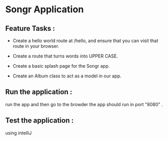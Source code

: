 # Songr Application

## Feature Tasks :

+ Create a hello world route at /hello, and ensure that you can visit that route in your browser.

+ Create a route that turns words into UPPER CASE.

+ Create a basic splash page for the Songr app.

+ Create an Album class to act as a model in our app.

## Run the application :

run the app and then go to the browder the app should run in port "8080" .

## Test the application :

using intelliJ